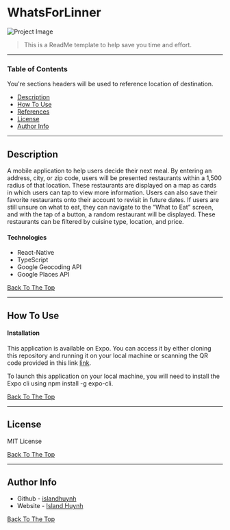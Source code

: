 # WhatsForLinner

![Project Image](https://user-images.githubusercontent.com/74833309/119281140-8313c700-bc02-11eb-9208-0b5cdfe097a8.png)

> This is a ReadMe template to help save you time and effort.

---

### Table of Contents
You're sections headers will be used to reference location of destination.

- [Description](#description)
- [How To Use](#how-to-use)
- [References](#references)
- [License](#license)
- [Author Info](#author-info)

---

## Description

A mobile application to help users decide their next meal. By entering an address, city, or zip code, users will be presented restaurants within a 1,500 radius of that location. These restaurants are displayed on a map as cards in which users can tap to view more information. Users can also save their favorite restaurants onto their account to revisit in future dates. If users are still unsure on what to eat, they can navigate to the “What to Eat” screen, and with the tap of a button, a random restaurant will be displayed. These restaurants can be filtered by cuisine type, location, and price.

#### Technologies

- React-Native
- TypeScript
- Google Geocoding API
- Google Places API

[Back To The Top](#read-me-template)

---

## How To Use

#### Installation

This application is available on Expo. You can access it by either cloning this repository and running it on your local machine or scanning the QR code provided in this link [link](https://expo.io/@islandhuynh/projects/WhatsForLinner).

To launch this application on your local machine, you will need to install the Expo cli using npm install -g expo-cli.


[Back To The Top](#read-me-template)

---

## License

MIT License

[Back To The Top](#read-me-template)

---

## Author Info

- Github - [islandhuynh](https://github.com/islandhuynh)
- Website - [Island Huynh](https://island-huynh.netlify.app/)

[Back To The Top](#read-me-template)
